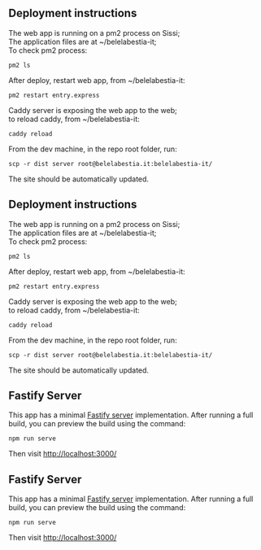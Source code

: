 ## Deployment instructions

The web app is running on a pm2 process on Sissi;  
The application files are at ~/belelabestia-it;  
To check pm2 process:

```
pm2 ls
```

After deploy, restart web app, from ~/belelabestia-it:

```
pm2 restart entry.express
```

Caddy server is exposing the web app to the web;  
to reload caddy, from ~/belelabestia-it:

```
caddy reload
```

From the dev machine, in the repo root folder, run:

```
scp -r dist server root@belelabestia.it:belelabestia-it/
```

The site should be automatically updated.
## Deployment instructions

The web app is running on a pm2 process on Sissi;  
The application files are at ~/belelabestia-it;  
To check pm2 process:

```
pm2 ls
```

After deploy, restart web app, from ~/belelabestia-it:

```
pm2 restart entry.express
```

Caddy server is exposing the web app to the web;  
to reload caddy, from ~/belelabestia-it:

```
caddy reload
```

From the dev machine, in the repo root folder, run:

```
scp -r dist server root@belelabestia.it:belelabestia-it/
```

The site should be automatically updated.

## Fastify Server

This app has a minimal [Fastify server](https://fastify.dev/) implementation. After running a full build, you can preview the build using the command:

```
npm run serve
```

Then visit [http://localhost:3000/](http://localhost:3000/)

## Fastify Server

This app has a minimal [Fastify server](https://fastify.dev/) implementation. After running a full build, you can preview the build using the command:

```
npm run serve
```

Then visit [http://localhost:3000/](http://localhost:3000/)
